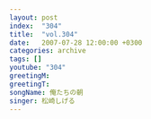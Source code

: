 ```yaml
---
layout: post
index:  "304"
title:  "vol.304"
date:   2007-07-28 12:00:00 +0300
categories: archive
tags: []
youtube: "304"
greetingM: 
greetingT: 
songName: 俺たちの朝
singer: 松崎しげる
---
```


